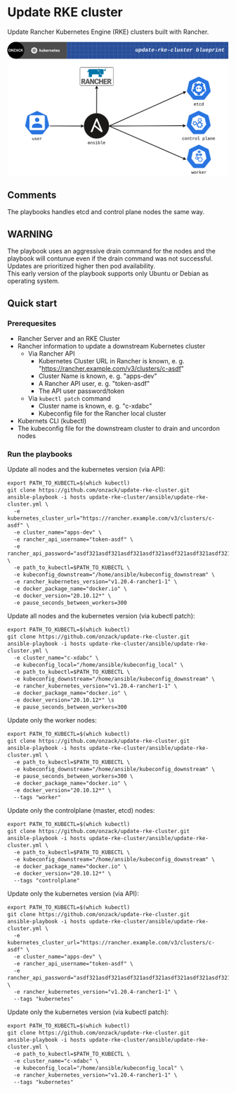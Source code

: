 # Update RKE cluster
Update Rancher Kubernetes Engine (RKE) clusters built with Rancher.

![Upadte RKE cluster visualization ](https://github.com/onzack/update-rke-cluster/blob/main/update-rke-cluster-blueprint.png)

## Comments
The playbooks handles etcd and control plane nodes the same way.  

## WARNING
The playbook uses an aggressive drain command for the nodes and the playbook will contunue even if the drain command was not successful. Updates are prioritized higher then pod availability.  
This early version of the playbook supports only Ubuntu or Debian as operating system.

## Quick start
### Prerequesites
- Rancher Server and an RKE Cluster
- Rancher information to update a downstream Kubernetes cluster
  - Via Rancher API
    - Kubernetes Cluster URL in Rancher is known, e. g. "https://rancher.example.com/v3/clusters/c-asdf"
    - Cluster Name is known, e. g. "apps-dev"
    - A Rancher API user, e. g. "token-asdf"
    - The API user password/token
  - Via `kubectl patch` command
    - Cluster name is known, e. g. "c-xdabc"
    - Kubeconfig file for the Rancher local cluster
- Kubernets CLI (kubectl)
- The kubeconfig file for the downstream cluster to drain and uncordon nodes

### Run the playbooks
Update all nodes and the kubernetes version (via API):  
```
export PATH_TO_KUBECTL=$(which kubectl)
git clone https://github.com/onzack/update-rke-cluster.git
ansible-playbook -i hosts update-rke-cluster/ansible/update-rke-cluster.yml \
  -e kubernetes_cluster_url="https://rancher.example.com/v3/clusters/c-asdf" \
  -e cluster_name="apps-dev" \
  -e rancher_api_username="token-asdf" \
  -e rancher_api_password="asdf321asdf321asdf321asdf321asdf321asdf321asdf321asdf3" \
  -e path_to_kubectl=$PATH_TO_KUBECTL \
  -e kubeconfig_downstream="/home/ansible/kubeconfig_downstream" \
  -e rancher_kubernetes_version="v1.20.4-rancher1-1" \
  -e docker_package_name="docker.io" \
  -e docker_version="20.10.12*" \
  -e pause_seconds_between_workers=300
```

Update all nodes and the kubernetes version (via kubectl patch):  
```
export PATH_TO_KUBECTL=$(which kubectl)
git clone https://github.com/onzack/update-rke-cluster.git
ansible-playbook -i hosts update-rke-cluster/ansible/update-rke-cluster.yml \
  -e cluster_name="c-xdabc" \
  -e kubeconfig_local="/home/ansible/kubeconfig_local" \
  -e path_to_kubectl=$PATH_TO_KUBECTL \
  -e kubeconfig_downstream="/home/ansible/kubeconfig_downstream" \
  -e rancher_kubernetes_version="v1.20.4-rancher1-1" \
  -e docker_package_name="docker.io" \
  -e docker_version="20.10.12*" \s
  -e pause_seconds_between_workers=300
```

Update only the worker nodes:  
```
export PATH_TO_KUBECTL=$(which kubectl)
git clone https://github.com/onzack/update-rke-cluster.git
ansible-playbook -i hosts update-rke-cluster/ansible/update-rke-cluster.yml \
  -e path_to_kubectl=$PATH_TO_KUBECTL \
  -e kubeconfig_downstream="/home/ansible/kubeconfig_downstream" \
  -e pause_seconds_between_workers=300 \
  -e docker_package_name="docker.io" \
  -e docker_version="20.10.12*" \
  --tags "worker"
```

Update only the controlplane (master, etcd) nodes:  
```
export PATH_TO_KUBECTL=$(which kubectl)
git clone https://github.com/onzack/update-rke-cluster.git
ansible-playbook -i hosts update-rke-cluster/ansible/update-rke-cluster.yml \
  -e path_to_kubectl=$PATH_TO_KUBECTL \
  -e kubeconfig_downstream="/home/ansible/kubeconfig_downstream" \
  -e docker_package_name="docker.io" \
  -e docker_version="20.10.12*" \
  --tags "controlplane"
```

Update only the kubernetes version (via API):  
```
export PATH_TO_KUBECTL=$(which kubectl)
git clone https://github.com/onzack/update-rke-cluster.git
ansible-playbook -i hosts update-rke-cluster/ansible/update-rke-cluster.yml \
  -e kubernetes_cluster_url="https://rancher.example.com/v3/clusters/c-asdf" \
  -e cluster_name="apps-dev" \
  -e rancher_api_username="token-asdf" \
  -e rancher_api_password="asdf321asdf321asdf321asdf321asdf321asdf321asdf321asdf3" \
  -e rancher_kubernetes_version="v1.20.4-rancher1-1" \
  --tags "kubernetes"
```
Update only the kubernetes version (via kubectl patch):  
```
export PATH_TO_KUBECTL=$(which kubectl)
git clone https://github.com/onzack/update-rke-cluster.git
ansible-playbook -i hosts update-rke-cluster/ansible/update-rke-cluster.yml \
  -e path_to_kubectl=$PATH_TO_KUBECTL \
  -e cluster_name="c-xdabc" \
  -e kubeconfig_local="/home/ansible/kubeconfig_local" \
  -e rancher_kubernetes_version="v1.20.4-rancher1-1" \
  --tags "kubernetes"
```
